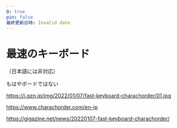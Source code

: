 ```yaml
---
Q: true
pin: false
最終更新日時: Invalid date
---
```

# 最速のキーボード

（日本語には非対応）

もはやボードではない

https://i.gzn.jp/img/2022/01/07/fast-keyboard-charachorder/01.jpg

https://www.charachorder.com/en-jp

https://gigazine.net/news/20220107-fast-keyboard-charachorder/